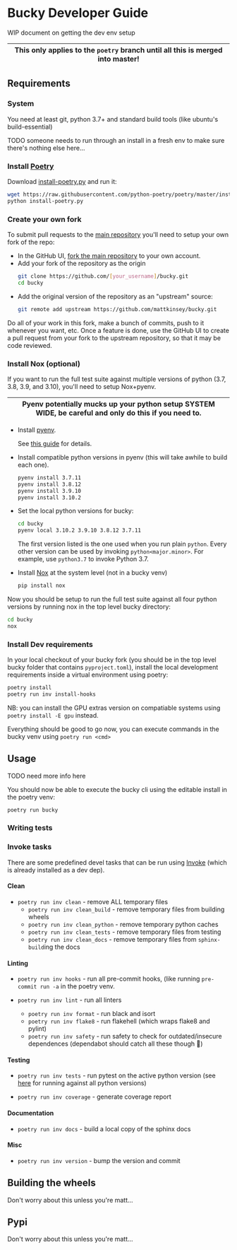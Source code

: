 # Bucky Developer Guide
WIP document on getting the dev env setup

|This only applies to the ``poetry`` branch until all this is merged into master!|
|---------------------------------------------------------------------------------

## Requirements
### System
You need at least git, python 3.7+ and standard build tools (like ubuntu's build-essential)

TODO someone needs to run through an install in a fresh env to make sure there's nothing else here...

### Install [Poetry](https://python-poetry.org/)
Download [install-poetry.py](https://raw.githubusercontent.com/python-poetry/poetry/master/install-poetry.py) and run it:
``` bash
wget https://raw.githubusercontent.com/python-poetry/poetry/master/install-poetry.py
python install-poetry.py
```

### Create your own fork
To submit pull requests to the [main repository](https://github.com/mattkinsey/bucky) you'll need to setup your own fork of the repo:


* In the GitHub UI, [fork the main repository](https://help.github.com/articles/fork-a-repo/) to your own account.
* Add your fork of the repository as the origin
  ``` bash
  git clone https://github.com/[your_username]/bucky.git
  cd bucky
  ```
* Add the original version of the repository as an "upstream" source:
  ```bash
  git remote add upstream https://github.com/mattkinsey/bucky.git
  ```

Do all of your work in this fork, make a bunch of commits, push to it whenever you want, etc. Once a feature is done, use the GitHub UI to create a pull request from your fork to the upstream repository, so that it may be code reviewed.

### Install Nox (optional)
If you want to run the full test suite against multiple versions of python (3.7, 3.8, 3.9, and 3.10), you'll need to setup Nox+pyenv. 

| Pyenv potentially mucks up your python setup SYSTEM WIDE, be careful and only do this if you need to. |
|-------------------------------------------------------------------------------------------------------|

* Install [pyenv](https://nox.thea.codes/).

  See [this guide](https://amaral.northwestern.edu/resources/guides/pyenv-tutorial) for details.

* Install compatible python versions in pyenv (this will take awhile to build each one).
  ```bash
  pyenv install 3.7.11
  pyenv install 3.8.12
  pyenv install 3.9.10
  pyenv install 3.10.2
  ```

* Set the local python versions for bucky:
  ```bash
  cd bucky
  pyenv local 3.10.2 3.9.10 3.8.12 3.7.11
  ```
  The first version listed is the one used when you run plain ``python``. Every other version can be used by invoking ``python<major.minor>``. For example, use ``python3.7`` to invoke Python 3.7.

* Install [Nox](https://nox.thea.codes/) at the system level (not in a bucky venv)
  ```bash
  pip install nox
  ```

Now you should be setup to run the full test suite against all four python versions by running nox in the top level bucky directory:
```bash
cd bucky
nox
```

### Install Dev requirements
In your local checkout of your bucky fork (you should be in the top level bucky folder that contains ``pyproject.toml``), install the local development requirements inside a virtual environment using poetry:
```bash
poetry install
poetry run inv install-hooks
```
NB: you can install the GPU extras version on compatiable systems using ``poetry install -E gpu`` instead.

Everything should be good to go now, you can execute commands in the bucky venv using ``poetry run <cmd>``

## Usage
TODO need more info here

You should now be able to execute the bucky cli using the editable install in the poetry venv:
```bash
poetry run bucky
```

### Writing tests

### Invoke tasks
There are some predefined devel tasks that can be run using [Invoke](https://www.pyinvoke.org/) (which is already installed as a dev dep).

#### Clean
* ``poetry run inv clean`` - remove ALL temporary files
  * ``poetry run inv clean_build`` - remove temporary files from building wheels
  * ``poetry run inv clean_python`` - remove temporary python caches
  * ``poetry run inv clean_tests`` - remove temporary files from testing
  * ``poetry run inv clean_docs`` - remove temporary files from ``sphinx-build``ing the docs

#### Linting
* ``poetry run inv hooks`` - run all pre-commit hooks, (like running ``pre-commit run -a`` in the poetry venv.

* ``poetry run inv lint`` - run all linters
  * ``poetry run inv format`` - run black and isort
  * ``poetry run inv flake8`` - run flakehell (which wraps flake8 and pylint)
  * ``poetry run inv safety`` - run safety to check for outdated/insecure dependences (dependabot should catch all these though :shrug:)

#### Testing
* ``poetry run inv tests`` - run pytest on the active python version (see [here](#install-nox-optional) for running against all python versions)

* ``poetry run inv coverage`` - generate coverage report

#### Documentation
* ``poetry run inv docs`` - build a local copy of the sphinx docs

#### Misc
* ``poetry run inv version`` - bump the version and commit

## Building the wheels
Don't worry about this unless you're matt...
## Pypi
Don't worry about this unless you're matt...
